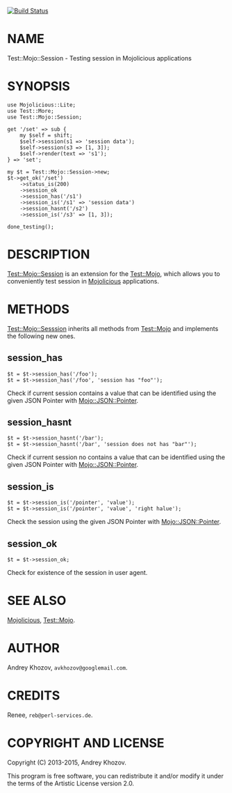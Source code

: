 [![Build Status](https://travis-ci.org/avkhozov/Test-Mojo-Session.svg?branch=master)](https://travis-ci.org/avkhozov/Test-Mojo-Session)
# NAME

Test::Mojo::Session - Testing session in Mojolicious applications

# SYNOPSIS

    use Mojolicious::Lite;
    use Test::More;
    use Test::Mojo::Session;

    get '/set' => sub {
        my $self = shift;
        $self->session(s1 => 'session data');
        $self->session(s3 => [1, 3]);
        $self->render(text => 's1');
    } => 'set';

    my $t = Test::Mojo::Session->new;
    $t->get_ok('/set')
        ->status_is(200)
        ->session_ok
        ->session_has('/s1')
        ->session_is('/s1' => 'session data')
        ->session_hasnt('/s2')
        ->session_is('/s3' => [1, 3]);

    done_testing();

# DESCRIPTION

[Test::Mojo::Session](https://metacpan.org/pod/Test::Mojo::Session) is an extension for the [Test::Mojo](https://metacpan.org/pod/Test::Mojo), which allows you
to conveniently test session in [Mojolicious](https://metacpan.org/pod/Mojolicious) applications.

# METHODS

[Test::Mojo::Sesssion](https://metacpan.org/pod/Test::Mojo::Sesssion) inherits all methods from [Test::Mojo](https://metacpan.org/pod/Test::Mojo) and implements the
following new ones.

## session\_has

    $t = $t->session_has('/foo');
    $t = $t->session_has('/foo', 'session has "foo"');

Check if current session contains a value that can be identified using the given
JSON Pointer with [Mojo::JSON::Pointer](https://metacpan.org/pod/Mojo::JSON::Pointer).

## session\_hasnt

    $t = $t->session_hasnt('/bar');
    $t = $t->session_hasnt('/bar', 'session does not has "bar"');

Check if current session no contains a value that can be identified using the given
JSON Pointer with [Mojo::JSON::Pointer](https://metacpan.org/pod/Mojo::JSON::Pointer).

## session\_is

    $t = $t->session_is('/pointer', 'value');
    $t = $t->session_is('/pointer', 'value', 'right halue');

Check the session using the given JSON Pointer with [Mojo::JSON::Pointer](https://metacpan.org/pod/Mojo::JSON::Pointer).

## session\_ok

    $t = $t->session_ok;

Check for existence of the session in user agent.

# SEE ALSO

[Mojolicious](https://metacpan.org/pod/Mojolicious), [Test::Mojo](https://metacpan.org/pod/Test::Mojo).

# AUTHOR

Andrey Khozov, `avkhozov@googlemail.com`.

# CREDITS

Renee, `reb@perl-services.de`.

# COPYRIGHT AND LICENSE

Copyright (C) 2013-2015, Andrey Khozov.

This program is free software, you can redistribute it and/or modify it under
the terms of the Artistic License version 2.0.
